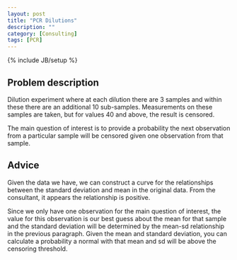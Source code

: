 ```yaml
---
layout: post
title: "PCR Dilutions"
description: ""
category: [Consulting]
tags: [PCR]
---
```

{% include JB/setup %}

## Problem description

Dilution experiment where at each dilution there are 3 samples and within these 
there are an additional 10 sub-samples.
Measurements on these samples are taken, 
but for values 40 and above, the result is censored.

The main question of interest is to provide a probability the next observation
from a particular sample will be censored given one observation from that 
sample. 

## Advice

Given the data we have, we can construct a curve for the relationships between
the standard deviation and mean in the original data. 
From the consultant, 
it appears the relationship is positive. 

Since we only have one observation for the main question of interest, 
the value for this observation is our best guess about the mean for that sample
and the standard deviation will be determined by the mean-sd relationship in
the previous paragraph. 
Given the mean and standard deviation, 
you can calculate a probability a normal with that mean and sd will be above 
the censoring threshold. 